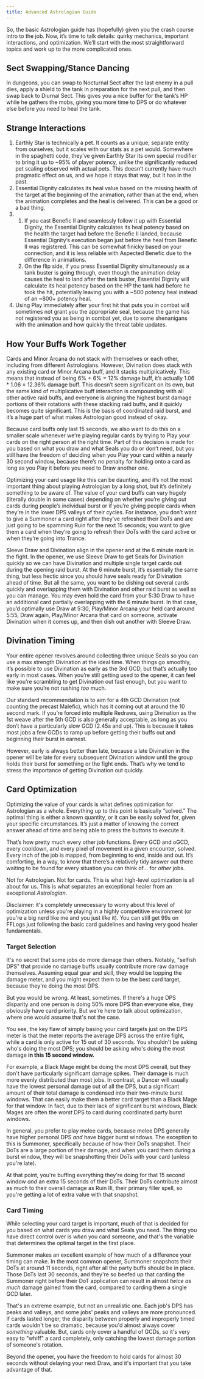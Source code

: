 ```yaml
---
title: Advanced Astrologian Guide
---
```

So, the basic Astrologian guide has (hopefully) given you the crash course intro to the job. Now, it’s time to talk details: quirky mechanics, important interactions, and optimization. We’ll start with the most straightforward topics and work up to the more complicated ones.

## Sect Swapping/Stance Dancing

In dungeons, you can swap to Nocturnal Sect after the last enemy in a pull dies, apply a shield to the tank in preparation for the next pull, and then swap back to Diurnal Sect. This gives you a nice buffer for the tank’s HP while he gathers the mobs, giving you more time to DPS or do whatever else before you need to heal the tank.

## Strange Interactions

1. Earthly Star is technically a pet. It counts as a unique, separate entity from ourselves, but it scales with our stats as a pet would. Somewhere in the spaghetti code, they’ve given Earthly Star its own special modifier to bring it up to ~95% of player potency, unlike the significantly reduced pet scaling observed with actual pets. This doesn’t currently have much pragmatic effect on us, and we hope it stays that way, but it has in the past.
2. Essential Dignity calculates its heal value based on the missing health of the target at the beginning of the animation, rather than at the end, when the animation completes and the heal is delivered. This can be a good or a bad thing.
3. 1. If you cast Benefic II and seamlessly follow it up with Essential Dignity, the Essential Dignity calculates its heal potency based on the health the target had before the Benefic II landed, because Essential Dignity’s execution began just before the heal from Benefic II was registered. This can be somewhat finicky based on your connection, and it is less reliable with Aspected Benefic due to the difference in animations.
   2. On the flip side, if you press Essential Dignity simultaneously as a tank buster is going through, even though the animation delay causes the heal to land after the tank buster, Essential Dignity will calculate its heal potency based on the HP the tank had before he took the hit, potentially leaving you with a \~500 potency heal instead of an \~800+ potency heal.
4. Using Play immediately after your first hit that puts you in combat will sometimes not grant you the appropriate seal, because the game has not registered you as being in combat yet, due to some shenanigans with the animation and how quickly the threat table updates.

## How Your Buffs Work Together

Cards and Minor Arcana do not stack with themselves or each other, including from different Astrologians. However, Divination does stack with any existing card or Minor Arcana buff, and it stacks multiplicatively. This means that instead of being 6% + 6% = 12% damage buff, it’s actually 1.06 * 1.06 = 12.36% damage buff. This doesn’t seem significant on its own, but the same kind of multiplicative buff interaction is compounding with all other active raid buffs, and everyone is aligning the highest burst damage portions of their rotations with these stacking raid buffs, and it quickly becomes quite significant. This is the basis of coordinated raid burst, and it’s a huge part of what makes Astrologian good instead of okay.

Because card buffs only last 15 seconds, we also want to do this on a smaller scale whenever we’re playing regular cards by trying to Play your cards on the right person at the right time. Part of this decision is made for you based on what you draw and what Seals you do or don’t need, but you still have the freedom of deciding when you Play your card within a nearly 30 second window, because there’s no penalty for holding onto a card as long as you Play it before you need to Draw another one.

Optimizing your card usage like this can be daunting, and it’s not the most important thing about playing Astrologian by a long shot, but it’s definitely something to be aware of. The value of your card buffs can vary hugely (literally double in some cases) depending on whether you’re giving out cards during people’s individual burst or if you’re giving people cards when they’re in the lower DPS valleys of their cycles. For instance, you don’t want to give a Summoner a card right after they’ve refreshed their DoTs and are just going to be spamming Ruin for the next 15 seconds; you want to give them a card when they’re going to refresh their DoTs with the card active or when they’re going into Trance.

Sleeve Draw and Divination align in the opener and at the 6 minute mark in the fight. In the opener, we use Sleeve Draw to get Seals for Divination quickly so we can have Divination and multiple single target cards out during the opening raid burst. At the 6 minute burst, it’s essentially the same thing, but less hectic since you should have seals ready for Divination ahead of time. But all the same, you want to be dishing out several cards quickly and overlapping them with Divination and other raid burst as well as you can manage. You may even hold the card from your 5:30 Draw to have an additional card partially overlapping with the 6 minute burst. In that case, you’d optimally use Draw at 5:30, Play/Minor Arcana your held card around 5:55, Draw again, Play/Minor Arcana that card on someone, activate Divination when it comes up, and then dish out another with Sleeve Draw.

## Divination Timing

Your entire opener revolves around collecting three unique Seals so you can use a max strength Divination at the ideal time. When things go smoothly, it’s possible to use Divination as early as the 3rd GCD, but that’s actually too early in most cases. When you’re still getting used to the opener, it can feel like you’re scrambling to get Divination out fast enough, but you want to make sure you’re not rushing *too* much.

Our standard recommendation is to aim for a 4th GCD Divination (not counting the precast Malefic), which has it coming out at around the 10 second mark. If you’re forced into multiple Redraws, using Divination as the 1st weave after the 5th GCD is also generally acceptable, as long as you don’t have a particularly slow GCD (2.45s and up). This is because it takes most jobs a few GCDs to ramp up before getting their buffs out and beginning their burst in earnest.

However, early is always better than late, because a late Divination in the opener will be late for every subsequent Divination window until the group holds their burst for something or the fight ends. That’s why we tend to stress the importance of getting Divination out quickly.

## Card Optimization

Optimizing the value of your cards is what defines optimization for Astrologian as a whole. Everything up to this point is basically “solved.” The optimal thing is either a known quantity, or it can be easily solved for, given your specific circumstances. It’s just a matter of knowing the correct answer ahead of time and being able to press the buttons to execute it.

That’s how pretty much every other job functions. Every GCD and oGCD, every cooldown, and every pixel of movement in a given encounter, solved. Every inch of the job is mapped, from beginning to end, inside and out. It’s comforting, in a way, to know that there’s a relatively tidy answer out there waiting to be found for every situation you can think of… for *other* jobs.

Not for Astrologian. Not for cards. This is what high-level optimization is all about for us. This is what separates an exceptional healer from an exceptional *Astrologian*.

Disclaimer: it's completely unnecessary to worry about this level of optimization unless you're playing in a highly competitive environment (or you're a big nerd like me and you just *like* it). You can still get 99s on FFLogs just following the basic card guidelines and having very good healer fundamentals.

### Target Selection

It's no secret that some jobs do more damage than others. Notably, "selfish DPS" that provide no damage buffs usually contribute more raw damage themselves. Assuming equal gear and skill, they would be topping the damage meter, and you might expect them to be the best card target, because they're doing the most DPS.

But you would be wrong. At least, sometimes. If there's a huge DPS disparity and one person is doing 50% more DPS than everyone else, they obviously have card priority. But we're here to talk about optimization, where one would assume that's not the case.

You see, the key flaw of simply basing your card targets just on the DPS meter is that the meter reports the average DPS across the entire fight, while a card is only active for 15 out of 30 seconds. You shouldn't be asking who's doing the most DPS; you should be asking who's doing the most damage **in this 15 second window.**

For example, a Black Mage might be doing the most DPS overall, but they don't have particularly significant damage spikes. Their damage is much more evenly distributed than most jobs. In contrast, a Dancer will usually have the lowest personal damage out of all the DPS, but a significant amount of their total damage is condensed into their two-minute burst windows. That can easily make them a better card target than a Black Mage for that window. In fact, due to their lack of significant burst windows, Black Mages are often the *worst* DPS to card during coordinated party burst windows.

In general, you prefer to play melee cards, because melee DPS generally have higher personal DPS *and* have bigger burst windows. The exception to this is Summoner, specifically because of how their DoTs snapshot. Their DoTs are a large portion of their damage, and when you card them during a burst window, they will be snapshotting their DoTs with your card (unless you're late).

At that point, you're buffing everything they're doing for that 15 second window *and* an extra 15 seconds of their DoTs. Their DoTs contribute almost as much to their overall damage as Ruin III, their primary filler spell, so you're getting a lot of extra value with that snapshot.

### Card Timing

While selecting your card target is important, much of that is decided for you based on what cards you draw and what Seals you need. The thing you have direct control over is *when* you card someone, and that's the variable that determines the optimal target in the first place.

Summoner makes an excellent example of how much of a difference your timing can make. In the most common opener, Summoner snapshots their DoTs at around 11 seconds, right after all the party buffs should be in place. Those DoTs last 30 seconds, and they're so beefed up that carding the Summoner right before their DoT application can result in almost *twice as much* damage gained from the card, compared to carding them a single GCD later.

That's an extreme example, but not an unrealistic one. Each job's DPS has peaks and valleys, and some jobs' peaks and valleys are more pronounced. If cards lasted longer, the disparity between properly and improperly timed cards wouldn't be so dramatic, because you'd almost always cover *something* valuable. But, cards only cover a handful of GCDs, so it's very easy to "whiff" a card completely, only catching the lowest damage portion of someone's rotation.

Beyond the opener, you have the freedom to hold cards for almost 30 seconds without delaying your next Draw, and it's important that you take advantage of that.